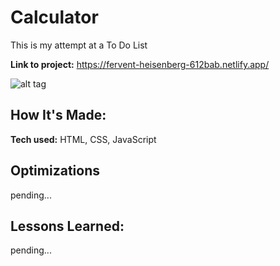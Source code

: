 # Calculator
This is my attempt at a To Do List

**Link to project:** https://fervent-heisenberg-612bab.netlify.app/

![alt tag](https://i.imgur.com/HHy8Anp.png)

## How It's Made:

**Tech used:** HTML, CSS, JavaScript


## Optimizations

pending...

## Lessons Learned:

pending...
